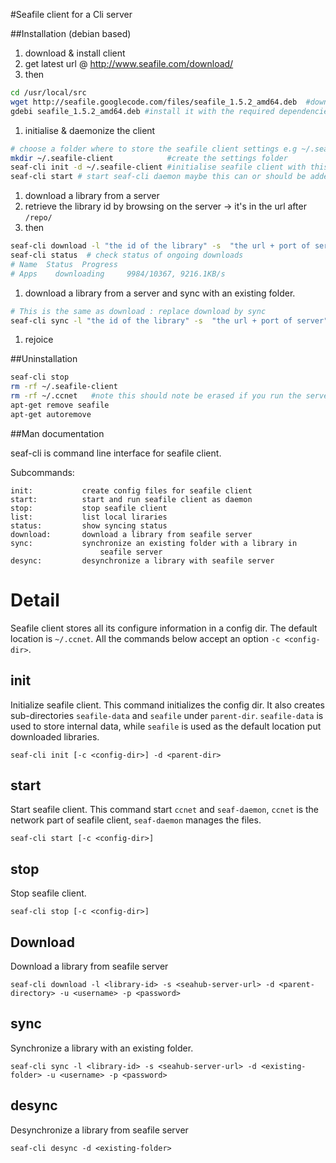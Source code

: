 #Seafile client for a Cli server

##Installation (debian based)

1. download & install client
  1. get latest url @ http://www.seafile.com/download/
  1. then 
```sh
cd /usr/local/src
wget http://seafile.googlecode.com/files/seafile_1.5.2_amd64.deb  #download it 
gdebi seafile_1.5.2_amd64.deb #install it with the required dependencies
```

1. initialise & daemonize the client
```sh
# choose a folder where to store the seafile client settings e.g ~/.seafile-client
mkdir ~/.seafile-client            #create the settings folder
seaf-cli init -d ~/.seafile-client #initialise seafile client with this folder
seaf-cli start # start seaf-cli daemon maybe this can or should be added to /etc/rc.local ? 
```

1. download a library from a server
  1. retrieve the library id by browsing on the server -> it's in the url after `/repo/`
  1. then
```sh
seaf-cli download -l "the id of the library" -s  "the url + port of server" -d "the folder where the library folder will be downloaded" -u "username on server" -p "password"
seaf-cli status  # check status of ongoing downloads
# Name  Status  Progress
# Apps    downloading     9984/10367, 9216.1KB/s
```

1. download a library from a server and sync with an existing folder.
```sh
# This is the same as download : replace download by sync 
seaf-cli sync -l "the id of the library" -s  "the url + port of server" -d "the folder where the library folder will be downloaded" -u "username on server" -p "password"
```

1. rejoice


##Uninstallation
```sh
seaf-cli stop
rm -rf ~/.seafile-client
rm -rf ~/.ccnet   #note this should note be erased if you run the server on the same host
apt-get remove seafile
apt-get autoremove
```


##Man documentation

seaf-cli is command line interface for seafile client.

Subcommands:

    init:           create config files for seafile client
    start:          start and run seafile client as daemon
    stop:           stop seafile client
    list:           list local liraries
    status:         show syncing status
    download:       download a library from seafile server
    sync:           synchronize an existing folder with a library in
                        seafile server
    desync:         desynchronize a library with seafile server


Detail
======

Seafile client stores all its configure information in a config dir. The default location is `~/.ccnet`. All the commands below accept an option `-c <config-dir>`.

init
----
Initialize seafile client. This command initializes the config dir. It also creates sub-directories `seafile-data` and `seafile` under `parent-dir`. `seafile-data` is used to store internal data, while `seafile` is used as the default location put downloaded libraries.

    seaf-cli init [-c <config-dir>] -d <parent-dir>

start
-----
Start seafile client. This command start `ccnet` and `seaf-daemon`, `ccnet` is the network part of seafile client, `seaf-daemon` manages the files.

    seaf-cli start [-c <config-dir>]

stop
----
Stop seafile client.

    seaf-cli stop [-c <config-dir>]


Download
--------
Download a library from seafile server

    seaf-cli download -l <library-id> -s <seahub-server-url> -d <parent-directory> -u <username> -p <password>


sync
----
Synchronize a library with an existing folder.

    seaf-cli sync -l <library-id> -s <seahub-server-url> -d <existing-folder> -u <username> -p <password>

desync
------
Desynchronize a library from seafile server

    seaf-cli desync -d <existing-folder>
